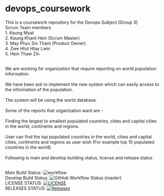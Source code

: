 # devops_coursework
This is a coursework repository for the Devops Subject [Group 3]
<br>Scrum Team members
<br>1. Kaung Myat
<br>2. Kaung Khant Hein (Scrum Master)
<br>3. May Phyu Sin Thant (Product Owner)
<br>4. Zwe Htut Htay Lwin
<br>5. Hein Thaw Zin

<br> We are working for organization that require reporting on world population information. 
<br>
<br> We have been ask to implement the new system which can easily access to the information of the population.
<br>
<br> The system will be using the world database.
<br>
<br> Some of the reports that organization want are -
<br>
<br> Finding the largest to smallest populated countries, cities and capital cities in the world, continents and regions. 
<br>
<br> User can find the top populated countries in the world, cities and capital cities, continents and  regions as user wish (For example top 10 populated countries in the world) 
<br>
<br>Following is main and develop building status, license and release status 

<br>Main Build Status: ![workflow](https://github.com/kaungmyat128/devops_coursework/actions/workflows/main.yml/badge.svg)
<br>Develop Build Status: ![GitHub Workflow Status (master)](https://img.shields.io/github/actions/workflow/status/kaungmyat128/devops_coursework/main.yml?branch=master)
<br>LICENSE STATUS: [![LICENSE](https://img.shields.io/github/license/kaungmyat128/devops_coursework.svg?style=flat-square)](https://github.com/kaungmyat128/devops_coursework/blob/master/LICENSE)
<br>RELEASES STATUS: [![Releases](https://img.shields.io/github/release/kaungmyat128/devops_coursework/all.svg?style=flat-square)](https://github.com/kaungmyat128/devops_coursework/releases)


